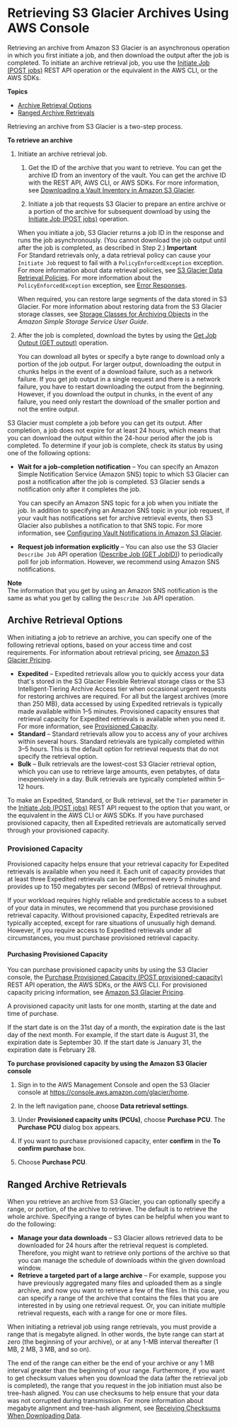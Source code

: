 # Retrieving S3 Glacier Archives Using AWS Console<a name="downloading-an-archive-two-steps"></a>

Retrieving an archive from Amazon S3 Glacier is an asynchronous operation in which you first initiate a job, and then download the output after the job is completed\. To initiate an archive retrieval job, you use the [Initiate Job \(POST jobs\)](api-initiate-job-post.md) REST API operation or the equivalent in the AWS CLI, or the AWS SDKs\.

**Topics**
+ [Archive Retrieval Options](#api-downloading-an-archive-two-steps-retrieval-options)
+ [Ranged Archive Retrievals](#downloading-an-archive-range)

Retrieving an archive from S3 Glacier is a two\-step process\.

**To retrieve an archive**

1. Initiate an archive retrieval job\.

   1. Get the ID of the archive that you want to retrieve\. You can get the archive ID from an inventory of the vault\. You can get the archive ID with the REST API, AWS CLI, or AWS SDKs\. For more information, see [Downloading a Vault Inventory in Amazon S3 Glacier](vault-inventory.md)\. 

   1. Initiate a job that requests S3 Glacier to prepare an entire archive or a portion of the archive for subsequent download by using the [Initiate Job \(POST jobs\)](api-initiate-job-post.md) operation\. 

   When you initiate a job, S3 Glacier returns a job ID in the response and runs the job asynchronously\. \(You cannot download the job output until after the job is completed, as described in Step 2\.\)
**Important**  
For Standard retrievals only, a data retrieval policy can cause your `Initiate Job` request to fail with a `PolicyEnforcedException` exception\. For more information about data retrieval policies, see [S3 Glacier Data Retrieval Policies](data-retrieval-policy.md)\. For more information about the `PolicyEnforcedException` exception, see [Error Responses](api-error-responses.md)\.

   When required, you can restore large segments of the data stored in S3 Glacier\. For more information about restoring data from the S3 Glacier storage classes, see [ Storage Classes for Archiving Objects]( https://docs.aws.amazon.com/AmazonS3/latest/dev/storage-class-intro.html#sc-glacier) in the *Amazon Simple Storage Service User Guide*\.

1. After the job is completed, download the bytes by using the [Get Job Output \(GET output\)](api-job-output-get.md) operation\. 

   You can download all bytes or specify a byte range to download only a portion of the job output\. For larger output, downloading the output in chunks helps in the event of a download failure, such as a network failure\. If you get job output in a single request and there is a network failure, you have to restart downloading the output from the beginning\. However, if you download the output in chunks, in the event of any failure, you need only restart the download of the smaller portion and not the entire output\. 

S3 Glacier must complete a job before you can get its output\. After completion, a job does not expire for at least 24 hours, which means that you can download the output within the 24\-hour period after the job is completed\. To determine if your job is complete, check its status by using one of the following options:
+ **Wait for a job\-completion notification** – You can specify an Amazon Simple Notification Service \(Amazon SNS\) topic to which S3 Glacier can post a notification after the job is completed\. S3 Glacier sends a notification only after it completes the job\.

  You can specify an Amazon SNS topic for a job when you initiate the job\. In addition to specifying an Amazon SNS topic in your job request, if your vault has notifications set for archive retrieval events, then S3 Glacier also publishes a notification to that SNS topic\. For more information, see [Configuring Vault Notifications in Amazon S3 Glacier](configuring-notifications.md)\.
+ **Request job information explicitly** – You can also use the S3 Glacier `Describe Job` API operation \([Describe Job \(GET JobID\)](api-describe-job-get.md)\) to periodically poll for job information\. However, we recommend using Amazon SNS notifications\.

**Note**  
The information that you get by using an Amazon SNS notification is the same as what you get by calling the `Describe Job` API operation\. 

## Archive Retrieval Options<a name="api-downloading-an-archive-two-steps-retrieval-options"></a>

When initiating a job to retrieve an archive, you can specify one of the following retrieval options, based on your access time and cost requirements\. For information about retrieval pricing, see [Amazon S3 Glacier Pricing](https://aws.amazon.com/s3/glacier/pricing/)\.
+ **Expedited** – Expedited retrievals allow you to quickly access your data that's stored in the S3 Glacier Flexible Retrieval storage class or the S3 Intelligent\-Tiering Archive Access tier when occasional urgent requests for restoring archives are required\. For all but the largest archives \(more than 250 MB\), data accessed by using Expedited retrievals is typically made available within 1–5 minutes\. Provisioned capacity ensures that retrieval capacity for Expedited retrievals is available when you need it\. For more information, see [Provisioned Capacity](#api-downloading-an-archive-two-steps-retrieval-expedited-capacity)\. 
+ **Standard** – Standard retrievals allow you to access any of your archives within several hours\. Standard retrievals are typically completed within 3–5 hours\. This is the default option for retrieval requests that do not specify the retrieval option\.
+ **Bulk** – Bulk retrievals are the lowest\-cost S3 Glacier retrieval option, which you can use to retrieve large amounts, even petabytes, of data inexpensively in a day\. Bulk retrievals are typically completed within 5–12 hours\.

To make an Expedited, Standard, or Bulk retrieval, set the `Tier` parameter in the [Initiate Job \(POST jobs\)](api-initiate-job-post.md) REST API request to the option that you want, or the equivalent in the AWS CLI or AWS SDKs\. If you have purchased provisioned capacity, then all Expedited retrievals are automatically served through your provisioned capacity\. 

### Provisioned Capacity<a name="api-downloading-an-archive-two-steps-retrieval-expedited-capacity"></a>

Provisioned capacity helps ensure that your retrieval capacity for Expedited retrievals is available when you need it\. Each unit of capacity provides that at least three Expedited retrievals can be performed every 5 minutes and provides up to 150 megabytes per second \(MBps\) of retrieval throughput\.

If your workload requires highly reliable and predictable access to a subset of your data in minutes, we recommend that you purchase provisioned retrieval capacity\. Without provisioned capacity, Expedited retrievals are typically accepted, except for rare situations of unusually high demand\. However, if you require access to Expedited retrievals under all circumstances, you must purchase provisioned retrieval capacity\. 

#### Purchasing Provisioned Capacity<a name="downloading-an-archive-purchase-provisioned-capacity"></a>

You can purchase provisioned capacity units by using the S3 Glacier console, the [Purchase Provisioned Capacity \(POST provisioned\-capacity\)](api-PurchaseProvisionedCapacity.md) REST API operation, the AWS SDKs, or the AWS CLI\. For provisioned capacity pricing information, see [Amazon S3 Glacier Pricing](https://aws.amazon.com/s3/glacier/pricing/)\. 

A provisioned capacity unit lasts for one month, starting at the date and time of purchase\.

If the start date is on the 31st day of a month, the expiration date is the last day of the next month\. For example, if the start date is August 31, the expiration date is September 30\. If the start date is January 31, the expiration date is February 28\.

**To purchase provisioned capacity by using the Amazon S3 Glacier console**

1.  Sign in to the AWS Management Console and open the S3 Glacier console at [https://console\.aws\.amazon\.com/glacier/home](https://console.aws.amazon.com/glacier/home)\.

1. In the left navigation pane, choose **Data retrieval settings**\.

1. Under **Provisioned capacity units \(PCUs\)**, choose **Purchase PCU**\. The **Purchase PCU** dialog box appears\.

1. If you want to purchase provisioned capacity, enter **confirm** in the **To confirm purchase** box\.

1.  Choose **Purchase PCU**\. 

## Ranged Archive Retrievals<a name="downloading-an-archive-range"></a>

When you retrieve an archive from S3 Glacier, you can optionally specify a range, or portion, of the archive to retrieve\. The default is to retrieve the whole archive\. Specifying a range of bytes can be helpful when you want to do the following:
+ **Manage your data downloads** – S3 Glacier allows retrieved data to be downloaded for 24 hours after the retrieval request is completed\. Therefore, you might want to retrieve only portions of the archive so that you can manage the schedule of downloads within the given download window\.
+ **Retrieve a targeted part of a large archive** – For example, suppose you have previously aggregated many files and uploaded them as a single archive, and now you want to retrieve a few of the files\. In this case, you can specify a range of the archive that contains the files that you are interested in by using one retrieval request\. Or, you can initiate multiple retrieval requests, each with a range for one or more files\.

When initiating a retrieval job using range retrievals, you must provide a range that is megabyte aligned\. In other words, the byte range can start at zero \(the beginning of your archive\), or at any 1\-MB interval thereafter \(1 MB, 2 MB, 3 MB, and so on\)\. 

The end of the range can either be the end of your archive or any 1 MB interval greater than the beginning of your range\. Furthermore, if you want to get checksum values when you download the data \(after the retrieval job is completed\), the range that you request in the job initiation must also be tree\-hash aligned\. You can use checksums to help ensure that your data was not corrupted during transmission\. For more information about megabyte alignment and tree\-hash alignment, see [Receiving Checksums When Downloading Data](checksum-calculations-range.md)\. 